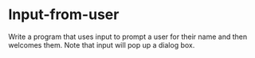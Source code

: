 # Input-from-user
Write a program that uses input to prompt a user for their name and then welcomes them. Note that input will pop up a dialog box.
